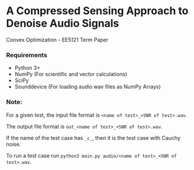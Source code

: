 # A Compressed Sensing Approach to Denoise Audio Signals
Convex Optimization - EE5121 Term Paper

### Requirements
- Python 3+
- NumPy (For scientific and vector calculations)
- SciPy
- Sounddevice (For loading audio wav files as NumPy Arrays)

### Note:
For a given test, the input file format is ```<name of test>_<SNR of test>.wav```.

The output file format is ```out_<name of test>_<SNR of test>.wav```.

If the name of the test case has ```_c_```, then it is the test case with Cauchy noise.

To run a test case run ```python3 main.py audio/<name of test>_<SNR of test>.wav```.
